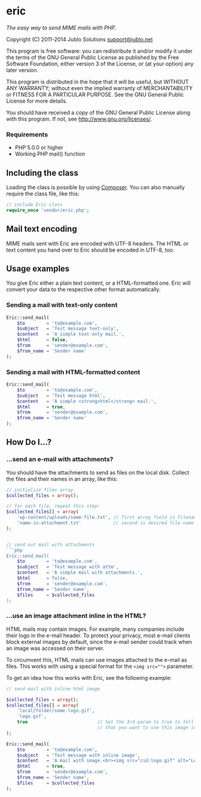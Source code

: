 eric
============
*The easy way to send MIME mails with PHP.*

Copyright (C) 2011-2014 Jublo Solutions <support@jublo.net>

This program is free software: you can redistribute it and/or modify
it under the terms of the GNU General Public License as published by
the Free Software Foundation, either version 3 of the License, or
(at your option) any later version.

This program is distributed in the hope that it will be useful,
but WITHOUT ANY WARRANTY; without even the implied warranty of
MERCHANTABILITY or FITNESS FOR A PARTICULAR PURPOSE.  See the
GNU General Public License for more details.

You should have received a copy of the GNU General Public License
along with this program.  If not, see <http://www.gnu.org/licenses/>.

### Requirements

- PHP 5.0.0 or higher
- Working PHP mail() function


Including the class
-------------------
Loading the class is possible by using [Composer](http://getcomposer.org).
You can also manually require the class file, like this:

```php
// include Eric class
require_once 'vendor/eric.php';
```

Mail text encoding
------------------
MIME mails sent with Eric are encoded with UTF-8 headers.
The HTML or text content you hand over to Eric should be encoded in UTF-8, too.

Usage examples
--------------
You give Eric either a plain text content, or a HTML-formatted one.
Eric will convert your data to the respective other format automatically.

### Sending a mail with text-only content

```php
Eric::send_mail(
    $to        = 'to@example.com',
    $subject   = 'Test message text-only',
    $content   = 'A simple text-only mail.',
    $html      = false,
    $from      = 'sender@example.com',
    $from_name = 'Sender name'
);
```

### Sending a mail with HTML-formatted content

```php
Eric::send_mail(
    $to        = 'to@example.com',
    $subject   = 'Test message html',
    $content   = 'A simple <strong>html</strong> mail.',
    $html      = true,
    $from      = 'sender@example.com',
    $from_name = 'Sender name'
);
```

How Do I…?
----------

### …send an e-mail with attachments?

You should have the attachments to send as files on the local disk.
Collect the files and their names in an array, like this:

```php
// initialize files array
$collected_files = array();

// for each file, repeat this step:
$collected_files[] = array(
    'wp-content/uploads/some-file.txt', // first array field is filename on disk
    'name-in-attachment.txt'            // second is desired file name in e-mail
);


// send out mail with attachments
```php
Eric::send_mail(
    $to        = 'to@example.com',
    $subject   = 'Test message with attm',
    $content   = 'A simple mail with attachments.',
    $html      = false,
    $from      = 'sender@example.com',
    $from_name = 'Sender name',
    $files     = $collected_files
);
```

### …use an image attachment inline in the HTML?

HTML mails may contain images.
For example, many companies include their logo in the e-mail header.
To protect your privacy, most e-mail clients block external images by default,
since the e-mail sender could track when an image was accessed on their server.

To circumvent this, HTML mails can use images attached to the e-mail as files.
This works with using a special format for the `<img src="">` parameter.

To get an idea how this works with Eric, see the following example:

```php
// send mail with inline html image

$collected_files = array();
$collected_files[] = array(
    'local/folder/some-logo.gif',
    'logo.gif',
    true                          // Set the 3rd param to true to tell Eric
                                  // that you want to use this image inline
);

Eric::send_mail(
    $to        = 'to@example.com',
    $subject   = 'Test message with inline image',
    $content   = 'A mail with image.<br><img src="cid:logo.gif" alt="Logo">',
    $html      = true,
    $from      = 'sender@example.com',
    $from_name = 'Sender name',
    $files     = $collected_files
);
```
